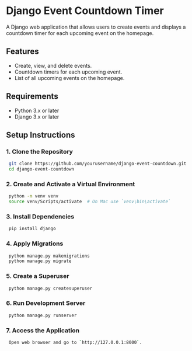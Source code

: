 # Django Event Countdown Timer

A Django web application that allows users to create events and displays a countdown timer for each upcoming event on the homepage.


## Features

- Create, view, and delete events.
- Countdown timers for each upcoming event.
- List of all upcoming events on the homepage.


## Requirements

- Python 3.x or later
- Django 3.x or later


## Setup Instructions

### 1. Clone the Repository

```sh
 git clone https://github.com/yourusername/django-event-countdown.git
 cd django-event-countdown
```

### 2. Create and Activate a Virtual Environment

```sh
 python -m venv venv
 source venv/Scripts/activate  # On Mac use `venv\bin\activate`
```

### 3. Install Dependencies

```sh
 pip install django
```

### 4. Apply Migrations

```sh
 python manage.py makemigrations
 python manage.py migrate
```

### 5. Create a Superuser

```sh
 python manage.py createsuperuser
```

### 6. Run Development Server

```sh
 python manage.py runserver
``` 

### 7. Access the Application

```sh
 Open web browser and go to `http://127.0.0.1:8000`.
``` 
